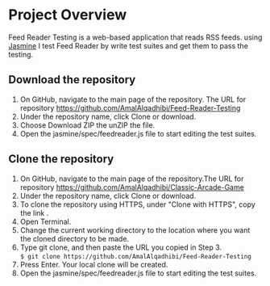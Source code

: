 # Project Overview
Feed Reader Testing is a web-based application that reads RSS feeds. 
using [Jasmine](http://jasmine.github.io/) I test Feed Reader by write test suites and get them to pass the testing.

## Download the repository
1. On GitHub, navigate to the main page of the repository. The URL for repository 
https://github.com/AmalAlqadhibi/Feed-Reader-Testing
2. Under the repository name, click Clone or download.
3. Choose Download ZIP the unZIP the file. 
4. Open the jasmine/spec/feedreader.js file to start editing the test suites.

## Clone the repository
1. On GitHub, navigate to the main page of the repository.The URL for repository https://github.com/AmalAlqadhibi/Classic-Arcade-Game
2. Under the repository name, click Clone or download.
3. To clone the repository using HTTPS, under "Clone with HTTPS", copy the link .
4. Open Terminal.
5. Change the current working directory to the location where you want the cloned directory to be made.
6. Type git clone, and then paste the URL you copied in Step 3.<br /> 
`$ git clone https://github.com/AmalAlqadhibi/Feed-Reader-Testing` <br /> 
7. Press Enter. Your local clone will be created.
8. Open the jasmine/spec/feedreader.js file to start editing the test suites.